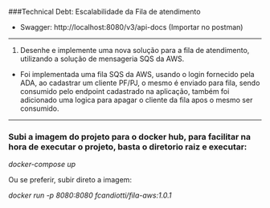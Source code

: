 ###Technical Debt: Escalabilidade da Fila de atendimento
* Swagger: http://localhost:8080/v3/api-docs (Importar no postman)
---
1) Desenhe e implemente uma nova solução para a fila de atendimento, utilizando a
solução de mensageria SQS da AWS.
- Foi implementada uma fila SQS da AWS, usando o login fornecido pela ADA, ao cadastrar um cliente PF/PJ, o mesmo é enviado para fila, sendo consumido pelo endpoint cadastrado na aplicação, também foi adicionado uma logica para apagar o cliente da fila apos o mesmo ser consumido.
---
### Subi a imagem do projeto para o docker hub, para facilitar na hora de executar o projeto, basta o diretorio raiz e executar: 
*docker-compose up* 

Ou se preferir, subir direto a imagem:

*docker run -p 8080:8080  fcandiotti/fila-aws:1.0.1*

